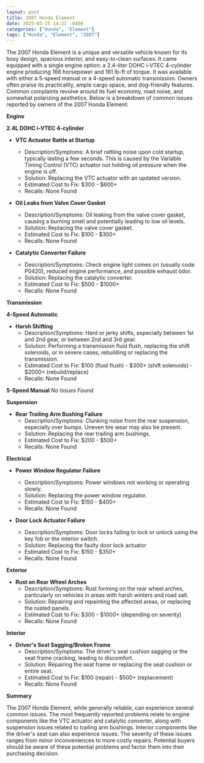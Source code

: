 ```yaml
---
layout: post
title: 2007 Honda Element
date: 2025-03-15 14:21 -0400
categories: ["Honda", "Element"]
tags: ["Honda", "Element", "2007"]
---
```

The 2007 Honda Element is a unique and versatile vehicle known for its boxy design, spacious interior, and easy-to-clean surfaces. It came equipped with a single engine option: a 2.4-liter DOHC i-VTEC 4-cylinder engine producing 166 horsepower and 161 lb-ft of torque. It was available with either a 5-speed manual or a 4-speed automatic transmission. Owners often praise its practicality, ample cargo space, and dog-friendly features. Common complaints revolve around its fuel economy, road noise, and somewhat polarizing aesthetics. Below is a breakdown of common issues reported by owners of the 2007 Honda Element:

**Engine**

**2.4L DOHC i-VTEC 4-cylinder**

*   **VTC Actuator Rattle at Startup**
    *   Description/Symptoms: A brief rattling noise upon cold startup, typically lasting a few seconds. This is caused by the Variable Timing Control (VTC) actuator not holding oil pressure when the engine is off.
    *   Solution: Replacing the VTC actuator with an updated version.
    *   Estimated Cost to Fix: $300 - $600+
    *   Recalls: None Found

*   **Oil Leaks from Valve Cover Gasket**
    *   Description/Symptoms: Oil leaking from the valve cover gasket, causing a burning smell and potentially leading to low oil levels.
    *   Solution: Replacing the valve cover gasket.
    *   Estimated Cost to Fix: $100 - $300+
    *   Recalls: None Found

*   **Catalytic Converter Failure**
    *   Description/Symptoms: Check engine light comes on (usually code P0420), reduced engine performance, and possible exhaust odor.
    *   Solution: Replacing the catalytic converter.
    *   Estimated Cost to Fix: $500 - $1000+
    *   Recalls: None Found

**Transmission**

**4-Speed Automatic**

*   **Harsh Shifting**
    *   Description/Symptoms: Hard or jerky shifts, especially between 1st and 2nd gear, or between 2nd and 3rd gear.
    *   Solution: Performing a transmission fluid flush, replacing the shift solenoids, or in severe cases, rebuilding or replacing the transmission.
    *   Estimated Cost to Fix: $100 (fluid flush) - $300+ (shift solenoids) - $2000+ (rebuild/replace)
    *   Recalls: None Found

**5-Speed Manual**
*No Issues Found*

**Suspension**

*   **Rear Trailing Arm Bushing Failure**
    *   Description/Symptoms: Clunking noise from the rear suspension, especially over bumps. Uneven tire wear may also be present.
    *   Solution: Replacing the rear trailing arm bushings.
    *   Estimated Cost to Fix: $200 - $500+
    *   Recalls: None Found

**Electrical**

*   **Power Window Regulator Failure**
    *   Description/Symptoms: Power windows not working or operating slowly.
    *   Solution: Replacing the power window regulator.
    *   Estimated Cost to Fix: $150 - $400+
    *   Recalls: None Found

*   **Door Lock Actuator Failure**
    * Description/Symptoms: Door locks failing to lock or unlock using the key fob or the interior switch.
    * Solution: Replacing the faulty door lock actuator
    * Estimated Cost to Fix: $150 - $350+
    * Recalls: None Found

**Exterior**

*   **Rust on Rear Wheel Arches**
    *   Description/Symptoms: Rust forming on the rear wheel arches, particularly on vehicles in areas with harsh winters and road salt.
    *   Solution: Repairing and repainting the affected areas, or replacing the rusted panels.
    *   Estimated Cost to Fix: $300 - $1000+ (depending on severity)
    *   Recalls: None Found

**Interior**

*   **Driver's Seat Sagging/Broken Frame**
    *   Description/Symptoms: The driver's seat cushion sagging or the seat frame cracking, leading to discomfort.
    *   Solution: Repairing the seat frame or replacing the seat cushion or entire seat.
    *   Estimated Cost to Fix: $100 (repair) - $500+ (replacement)
    *   Recalls: None Found

**Summary**

The 2007 Honda Element, while generally reliable, can experience several common issues. The most frequently reported problems relate to engine components like the VTC actuator and catalytic converter, along with suspension issues related to trailing arm bushings. Interior components like the driver's seat can also experience issues. The severity of these issues ranges from minor inconveniences to more costly repairs. Potential buyers should be aware of these potential problems and factor them into their purchasing decision.

